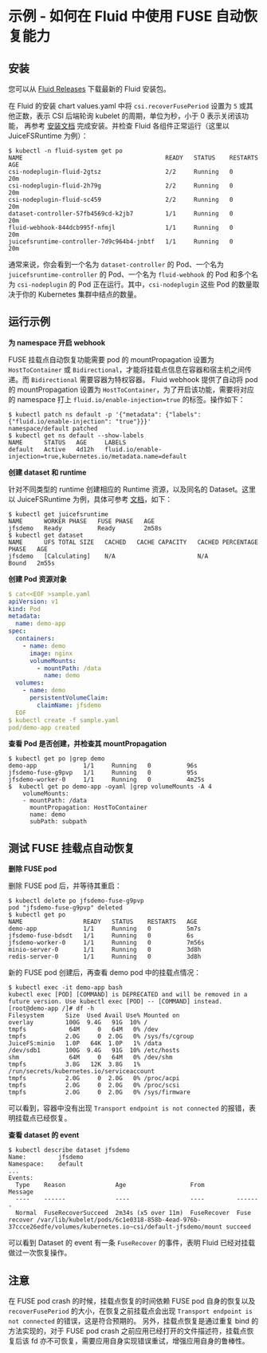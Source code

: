 # 示例 - 如何在 Fluid 中使用 FUSE 自动恢复能力

## 安装

您可以从 [Fluid Releases](https://github.com/fluid-cloudnative/fluid/releases) 下载最新的 Fluid 安装包。

在 Fluid 的安装 chart values.yaml 中将 `csi.recoverFusePeriod` 设置为 `5` 或其他正数，表示 CSI 后端轮询 kubelet 的周期，单位为秒，小于 0 表示关闭该功能，
再参考 [安装文档](../userguide/install.md) 完成安装。并检查 Fluid 各组件正常运行（这里以 JuiceFSRuntime 为例）：

```shell
$ kubectl -n fluid-system get po
NAME                                        READY   STATUS    RESTARTS   AGE
csi-nodeplugin-fluid-2gtsz                  2/2     Running   0          20m
csi-nodeplugin-fluid-2h79g                  2/2     Running   0          20m
csi-nodeplugin-fluid-sc459                  2/2     Running   0          20m
dataset-controller-57fb4569cd-k2jb7         1/1     Running   0          20m
fluid-webhook-844dcb995f-nfmjl              1/1     Running   0          20m
juicefsruntime-controller-7d9c964b4-jnbtf   1/1     Running   0          20m
```

通常来说，你会看到一个名为 `dataset-controller` 的 Pod、一个名为 `juicefsruntime-controller` 的 Pod、一个名为 `fluid-webhook` 的 Pod
和多个名为 `csi-nodeplugin` 的 Pod 正在运行。其中，`csi-nodeplugin` 这些 Pod 的数量取决于你的 Kubernetes 集群中结点的数量。

## 运行示例

**为 namespace 开启 webhook**

FUSE 挂载点自动恢复功能需要 pod 的 mountPropagation 设置为 `HostToContainer` 或 `Bidirectional`，才能将挂载点信息在容器和宿主机之间传递。而 `Bidirectional` 需要容器为特权容器。
Fluid webhook 提供了自动将 pod 的 mountPropagation 设置为 `HostToContainer`，为了开启该功能，需要将对应的 namespace 打上 `fluid.io/enable-injection=true` 的标签。操作如下：

```shell
$ kubectl patch ns default -p '{"metadata": {"labels": {"fluid.io/enable-injection": "true"}}}'
namespace/default patched
$ kubectl get ns default --show-labels
NAME      STATUS   AGE     LABELS
default   Active   4d12h   fluid.io/enable-injection=true,kubernetes.io/metadata.name=default
```

**创建 dataset 和 runtime**

针对不同类型的 runtime 创建相应的 Runtime 资源，以及同名的 Dataset。这里以 JuiceFSRuntime 为例，具体可参考 [文档](juicefs_runtime.md)，如下：

```shell
$ kubectl get juicefsruntime
NAME      WORKER PHASE   FUSE PHASE   AGE
jfsdemo   Ready          Ready        2m58s
$ kubectl get dataset
NAME      UFS TOTAL SIZE   CACHED   CACHE CAPACITY   CACHED PERCENTAGE   PHASE   AGE
jfsdemo   [Calculating]    N/A                       N/A                 Bound   2m55s
```

**创建 Pod 资源对象**

```yaml
$ cat<<EOF >sample.yaml
apiVersion: v1
kind: Pod
metadata:
  name: demo-app
spec:
  containers:
    - name: demo
      image: nginx
      volumeMounts:
        - mountPath: /data
          name: demo
  volumes:
    - name: demo
      persistentVolumeClaim:
        claimName: jfsdemo
  EOF
$ kubectl create -f sample.yaml
pod/demo-app created
```

**查看 Pod 是否创建，并检查其 mountPropagation**

```shell
$ kubectl get po |grep demo
demo-app             1/1     Running   0          96s
jfsdemo-fuse-g9pvp   1/1     Running   0          95s
jfsdemo-worker-0     1/1     Running   0          4m25s
$  kubectl get po demo-app -oyaml |grep volumeMounts -A 4
    volumeMounts:
    - mountPath: /data
      mountPropagation: HostToContainer
      name: demo
      subPath: subpath
```

## 测试 FUSE 挂载点自动恢复

**删除 FUSE pod**

删除 FUSE pod 后，并等待其重启：

```shell
$ kubectl delete po jfsdemo-fuse-g9pvp
pod "jfsdemo-fuse-g9pvp" deleted
$ kubectl get po
NAME                 READY   STATUS    RESTARTS   AGE
demo-app             1/1     Running   0          5m7s
jfsdemo-fuse-bdsdt   1/1     Running   0          6s
jfsdemo-worker-0     1/1     Running   0          7m56s
minio-server-0       1/1     Running   0          3d8h
redis-server-0       1/1     Running   0          3d8h
````

新的 FUSE pod 创建后，再查看 demo pod 中的挂载点情况：

```shell
$ kubectl exec -it demo-app bash
kubectl exec [POD] [COMMAND] is DEPRECATED and will be removed in a future version. Use kubectl exec [POD] -- [COMMAND] instead.
[root@demo-app /]# df -h
Filesystem      Size  Used Avail Use% Mounted on
overlay         100G  9.4G   91G  10% /
tmpfs            64M     0   64M   0% /dev
tmpfs           2.0G     0  2.0G   0% /sys/fs/cgroup
JuiceFS:minio   1.0P   64K  1.0P   1% /data
/dev/sdb1       100G  9.4G   91G  10% /etc/hosts
shm              64M     0   64M   0% /dev/shm
tmpfs           3.8G   12K  3.8G   1% /run/secrets/kubernetes.io/serviceaccount
tmpfs           2.0G     0  2.0G   0% /proc/acpi
tmpfs           2.0G     0  2.0G   0% /proc/scsi
tmpfs           2.0G     0  2.0G   0% /sys/firmware
```

可以看到，容器中没有出现 `Transport endpoint is not connected` 的报错，表明挂载点已经恢复。

**查看 dataset 的 event**

```shell
$ kubectl describe dataset jfsdemo
Name:         jfsdemo
Namespace:    default
...
Events:
  Type    Reason              Age                  From         Message
  ----    ------              ----                 ----         -------
  Normal  FuseRecoverSucceed  2m34s (x5 over 11m)  FuseRecover  Fuse recover /var/lib/kubelet/pods/6c1e0318-858b-4ead-976b-37ccce26edfe/volumes/kubernetes.io~csi/default-jfsdemo/mount succeed
```

可以看到 Dataset 的 event 有一条 `FuseRecover` 的事件，表明 Fluid 已经对挂载做过一次恢复操作。

## 注意

在 FUSE pod crash 的时候，挂载点恢复的时间依赖 FUSE pod 自身的恢复以及 `recoverFusePeriod` 的大小，在恢复之前挂载点会出现 `Transport endpoint is not connected` 的错误，这是符合预期的。
另外，挂载点恢复是通过重复 bind 的方法实现的，对于 FUSE pod crash 之前应用已经打开的文件描述符，挂载点恢复后该 fd 亦不可恢复，需要应用自身实现错误重试，增强应用自身的鲁棒性。
